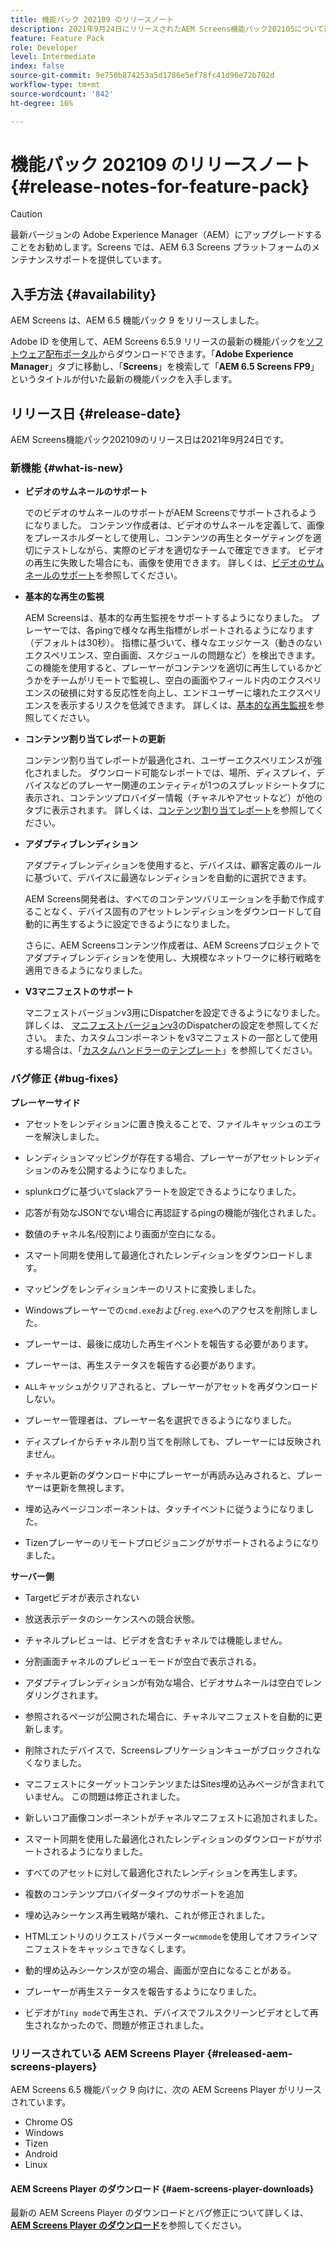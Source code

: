 ```yaml
---
title: 機能パック 202109 のリリースノート
description: 2021年9月24日にリリースされたAEM Screens機能パック202105について説明します。
feature: Feature Pack
role: Developer
level: Intermediate
index: false
source-git-commit: 9e750b874253a5d1786e5ef78fc41d96e72b702d
workflow-type: tm+mt
source-wordcount: '842'
ht-degree: 16%

---
```


# 機能パック 202109 のリリースノート {#release-notes-for-feature-pack}

>[!CAUTION]
>最新バージョンの Adobe Experience Manager（AEM）にアップグレードすることをお勧めします。Screens では、AEM 6.3 Screens プラットフォームのメンテナンスサポートを提供しています。

## 入手方法 {#availability}

AEM Screens は、AEM 6.5 機能パック 9 をリリースしました。

Adobe ID を使用して、AEM Screens 6.5.9 リリースの最新の機能パックを[ソフトウェア配布ポータル](https://experience.adobe.com/#/downloads/content/software-distribution/en/aem.html)からダウンロードできます。「**Adobe Experience Manager**」タブに移動し、「**Screens**」を検索して「**AEM 6.5 Screens FP9**」というタイトルが付いた最新の機能パックを入手します。

## リリース日 {#release-date}

AEM Screens機能パック202109のリリース日は2021年9月24日です。

### 新機能 {#what-is-new}

* **ビデオのサムネールのサポート**

   でのビデオのサムネールのサポートがAEM Screensでサポートされるようになりました。 コンテンツ作成者は、ビデオのサムネールを定義して、画像をプレースホルダーとして使用し、コンテンツの再生とターゲティングを適切にテストしながら、実際のビデオを適切なチームで確定できます。 ビデオの再生に失敗した場合にも、画像を使用できます。
詳しくは、[ビデオのサムネールのサポート](/help/user-guide/thumbnail-support.md)を参照してください。

* **基本的な再生の監視**

   AEM Screensは、基本的な再生監視をサポートするようになりました。 プレーヤーでは、各pingで様々な再生指標がレポートされるようになります（デフォルトは30秒）。 指標に基づいて、様々なエッジケース（動きのないエクスペリエンス、空白画面、スケジュールの問題など）を検出できます。 この機能を使用すると、プレーヤーがコンテンツを適切に再生しているかどうかをチームがリモートで監視し、空白の画面やフィールド内のエクスペリエンスの破損に対する反応性を向上し、エンドユーザーに壊れたエクスペリエンスを表示するリスクを低減できます。
詳しくは、[基本的な再生監視](https://experienceleague.adobe.com/docs/experience-manager-screens/user-guide/administering/installing-screens-player.html?lang=en#playback-monitoring)を参照してください。

* **コンテンツ割り当てレポートの更新**

   コンテンツ割り当てレポートが最適化され、ユーザーエクスペリエンスが強化されました。 ダウンロード可能なレポートでは、場所、ディスプレイ、デバイスなどのプレーヤー関連のエンティティが1つのスプレッドシートタブに表示され、コンテンツプロバイダー情報（チャネルやアセットなど）が他のタブに表示されます。
詳しくは、[コンテンツ割り当てレポート](/help/user-guide/content-assignment-report.md)を参照してください。

* **アダプティブレンディション**

   アダプティブレンディションを使用すると、デバイスは、顧客定義のルールに基づいて、デバイスに最適なレンディションを自動的に選択できます。

   AEM Screens開発者は、すべてのコンテンツバリエーションを手動で作成することなく、デバイス固有のアセットレンディションをダウンロードして自動的に再生するように設定できるようになりました。

   さらに、AEM Screensコンテンツ作成者は、AEM Screensプロジェクトでアダプティブレンディションを使用し、大規模なネットワークに移行戦略を適用できるようになりました。

* **V3マニフェストのサポート**

   マニフェストバージョンv3用にDispatcherを設定できるようになりました。 詳しくは、 [マニフェストバージョンv3](https://experienceleague.adobe.com/docs/experience-manager-screens/user-guide/administering/dispatcher-configurations-aem-screens.html?lang=en#configuring-dispatcherv3)のDispatcherの設定を参照してください。
また、カスタムコンポーネントをv3マニフェストの一部として使用する場合は、「[カスタムハンドラーのテンプレート](https://experienceleague.adobe.com/docs/experience-manager-screens/user-guide/developing/developing-custom-component-tutorial-develop.html?lang=en#custom-handlers)」を参照してください。


### バグ修正 {#bug-fixes}

**プレーヤーサイド**

* アセットをレンディションに置き換えることで、ファイルキャッシュのエラーを解決しました。

* レンディションマッピングが存在する場合、プレーヤーがアセットレンディションのみを公開するようになりました。

* splunkログに基づいてslackアラートを設定できるようになりました。

* 応答が有効なJSONでない場合に再認証するpingの機能が強化されました。

* 数値のチャネル名/役割により画面が空白になる。

* スマート同期を使用して最適化されたレンディションをダウンロードします。

* マッピングをレンディションキーのリストに変換しました。

* Windowsプレーヤーでの`cmd.exe`および`reg.exe`へのアクセスを削除しました。

* プレーヤーは、最後に成功した再生イベントを報告する必要があります。

* プレーヤーは、再生ステータスを報告する必要があります。

* `ALL`キャッシュがクリアされると、プレーヤーがアセットを再ダウンロードしない。

* プレーヤー管理者は、プレーヤー名を選択できるようになりました。

* ディスプレイからチャネル割り当てを削除しても、プレーヤーには反映されません。

* チャネル更新のダウンロード中にプレーヤーが再読み込みされると、プレーヤーは更新を無視します。

* 埋め込みページコンポーネントは、タッチイベントに従うようになりました。

* Tizenプレーヤーのリモートプロビジョニングがサポートされるようになりました。

**サーバー側**

* Targetビデオが表示されない
* 放送表示データのシーケンスへの競合状態。

* チャネルプレビューは、ビデオを含むチャネルでは機能しません。

* 分割画面チャネルのプレビューモードが空白で表示される。

* アダプティブレンディションが有効な場合、ビデオサムネールは空白でレンダリングされます。

* 参照されるページが公開された場合に、チャネルマニフェストを自動的に更新します。

* 削除されたデバイスで、Screensレプリケーションキューがブロックされなくなりました。

* マニフェストにターゲットコンテンツまたはSites埋め込みページが含まれていません。 この問題は修正されました。

* 新しいコア画像コンポーネントがチャネルマニフェストに追加されました。

* スマート同期を使用した最適化されたレンディションのダウンロードがサポートされるようになりました。

* すべてのアセットに対して最適化されたレンディションを再生します。

* 複数のコンテンツプロバイダータイプのサポートを追加

* 埋め込みシーケンス再生戦略が壊れ、これが修正されました。

* HTMLエントリのリクエストパラメーター`wcmmode`を使用してオフラインマニフェストをキャッシュできなくします。

* 動的埋め込みシーケンスが空の場合、画面が空白になることがある。

* プレーヤーが再生ステータスを報告するようになりました。

* ビデオが`Tiny mode`で再生され、デバイスでフルスクリーンビデオとして再生されなかったので、問題が修正されました。

### リリースされている AEM Screens Player {#released-aem-screens-players}

AEM Screens 6.5 機能パック 9 向けに、次の AEM Screens Player がリリースされています。

* Chrome OS
* Windows
* Tizen
* Android
* Linux

#### AEM Screens Player のダウンロード   {#aem-screens-player-downloads}

最新の AEM Screens Player のダウンロードとバグ修正について詳しくは、**[AEM Screens Player のダウンロード](https://download.macromedia.com/screens/index.html)**&#x200B;を参照してください。
